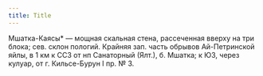 ```yaml
---
title: Title
---
```


Мшатка-Каясы* — мощная скальная стена, рассеченная вверху на три блока; сев.
склон пологий. Крайняя зап. часть обрывов Ай-Петринской яйлы, в 1 км к ССЗ от нп
Санаторный (Ялт.), б. Мшатка; к ЮЗ, через кулуар, от г. Кильсе-Бурун I пр. № 3.
